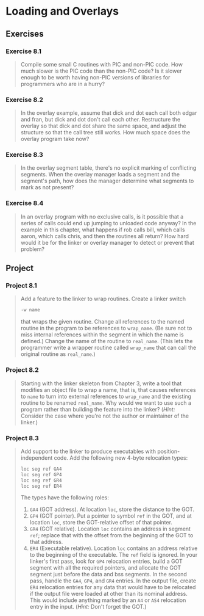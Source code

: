 # Loading and Overlays

## Exercises

### Exercise 8.1

> Compile some small C routines with PIC and non-PIC code. How much slower is the PIC code than the non-PIC code? Is it
> slower enough to be worth having non-PIC versions of libraries for programmers who are in a hurry?

### Exercise 8.2

> In the overlay example, assume that dick and dot each call both edgar and fran, but dick and dot don't call each
> other. Restructure the overlay so that dick and dot share the same space, and adjust the structure so that the call
> tree still works. How much space does the overlay program take now?

### Exercise 8.3

> In the overlay segment table, there's no explicit marking of conflicting segments. When the overlay manager loads a
> segment and the segment's path, how does the manager determine what segments to mark as not present?

### Exercise 8.4

> In an overlay program with no exclusive calls, is it possible that a series of calls could end up jumping to unloaded
> code anyway? In the example in this chapter, what happens if rob calls bill, which calls aaron, which calls chris,
> and then the routines all return? How hard would it be for the linker or overlay manager to detect or prevent that
> problem?

## Project

### Project 8.1

> Add a feature to the linker to wrap routines. Create a linker switch
> ```sh
> -w name
> ```
> that wraps the given routine. Change all references to the named routine in the program to be references to
> `wrap_name`. (Be sure not to miss internal references within the segment in which the name is defined.) Change the
> name of the routine to `real_name`. (This lets the programmer write a wrapper routine called `wrap_name` that can
> call the original routine as `real_name`.)

### Project 8.2

> Starting with the linker skeleton from Chapter 3, write a tool that modifies an object file to wrap a name, that is,
> that causes references to `name` to turn into external references to `wrap_name` and the existing routine to be
> renamed `real_name`. Why would we want to use such a program rather than building the feature into the linker?
> (*Hint:* Consider the case where you're not the author or maintainer of the linker.)

### Project 8.3

> Add support to the linker to produce executables with position-independent code. Add the following new 4-byte
> relocation types:
> ```txt
> loc seg ref GA4
> loc seg ref GP4
> loc seg ref GR4
> loc seg ref ER4
> ```
> The types have the following roles:
> 1. `GA4` (GOT address). At location `loc`, store the distance to the GOT.
> 2. `GP4` (GOT pointer). Put a pointer to symbol `ref` in the GOT, and at location `loc`, store the GOT-relative
>    offset of that pointer.
> 3. `GR4` (GOT relative). Location `loc` contains an address in segment `ref`; replace that with the offset from the
>    beginning of the GOT to that address.
> 4. `ER4` (Executable relative). Location `loc` contains an address relative to the beginning of the executable. The
>    `ref` field is ignored.
> In your linker's first pass, look for `GP4` relocation entries, build a GOT segment with all the required pointers,
> and allocate the GOT segment just before the data and bss segments. In the second pass, handle the `GA4`, `GP4`, and
> `GR4` entries. In the output file, create `ER4` relocation entries for any data that would have to be relocated if
> the output file were loaded at other than its nominal address. This would include anything marked by an `A4` or `AS4`
> relocation entry in the input. (*Hint:* Don't forget the GOT.)

